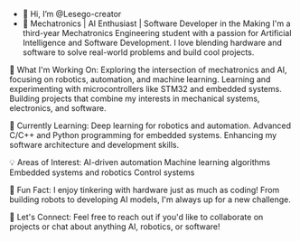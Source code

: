 - 👋 Hi, I’m @Lesego-creator
- 🚀 Mechatronics | AI Enthusiast | Software Developer in the Making
I'm a third-year Mechatronics Engineering student with a passion for Artificial Intelligence and Software Development. I love blending hardware and software to solve real-world problems and build cool projects.

🔭 What I'm Working On:
Exploring the intersection of mechatronics and AI, focusing on robotics, automation, and machine learning.
Learning and experimenting with microcontrollers like STM32 and embedded systems.
Building projects that combine my interests in mechanical systems, electronics, and software.

🌱 Currently Learning:
Deep learning for robotics and automation.
Advanced C/C++ and Python programming for embedded systems.
Enhancing my software architecture and development skills.

💡 Areas of Interest:
AI-driven automation
Machine learning algorithms
Embedded systems and robotics
Control systems

🤖 Fun Fact:
I enjoy tinkering with hardware just as much as coding! From building robots to developing AI models, I'm always up for a new challenge.

💬 Let's Connect:
Feel free to reach out if you'd like to collaborate on projects or chat about anything AI, robotics, or software!


<!---
Lesego-creater/Lesego-creater is a ✨ special ✨ repository because its `README.md` (this file) appears on your GitHub profile.
You can click the Preview link to take a look at your changes.
--->
